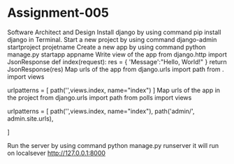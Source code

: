 # Assignment-005
Software Architect and Design
Install django by using command pip install django in Terminal.
Start a new project by using command django-admin startproject projetname
Create a new app by using command python manage.py startapp appname
Write view of the app
from django.http import JsonResponse
def index(request):
    res = {
        'Message':"Hello, World!"
    }
    return JsonResponse(res)
Map urls of the app
from django.urls import path
from . import views

urlpatterns = [
    path('',views.index, name="index")
]
Map urls of the app in the project
from django.urls import path
from polls import views

urlpatterns = [
    path('',views.index, name="index"),
    path('admin/', admin.site.urls),
    
]

Run the server by using command python manage.py runserver
it will run on localsever http://127.0.0.1:8000
